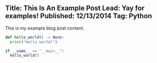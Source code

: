 Title: This Is An Example Post
Lead: Yay for examples!
Published: 12/13/2014
Tag: Python
---
This is my example blog post content.
```python
def hello_world() -> None:
  print("Hello world!")

if __name__ == "__main__":
  hello_world()
```